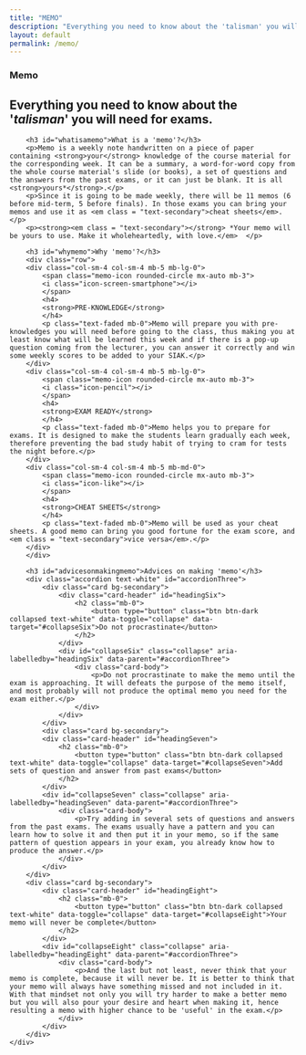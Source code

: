 ```yaml
---
title: "MEMO"
description: "Everything you need to know about the 'talisman' you will need for exams."
layout: default
permalink: /memo/
---
```


<!-- Memo -->
<section class="content-section bg-alternative text-white text-center">
    <div class="container rounded-lg shadow-lg p-4">
        <div class="content-section-heading">
        <h3 class="text-secondary mb-0" id="memo">Memo</h3>
        <h2 class="mb-5">Everything you need to know about the '<em class = "text-secondary">talisman</em>' you will need for exams.</h2>
        </div>

        <h3 id="whatisamemo">What is a 'memo'?</h3>
        <p>Memo is a weekly note handwritten on a piece of paper containing <strong>your</strong> knowledge of the course material for the corresponding week. It can be a summary, a word-for-word copy from the whole course material's slide (or books), a set of questions and the answers from the past exams, or it can just be blank. It is all <strong>yours*</strong>.</p>
        <p>Since it is going to be made weekly, there will be 11 memos (6 before mid-term, 5 before finals). In those exams you can bring your memos and use it as <em class = "text-secondary">cheat sheets</em>.   </p>
        <p><strong><em class = "text-secondary"></strong> *Your memo will be yours to use. Make it wholeheartedly, with love.</em>  </p>

        <h3 id="whymemo">Why 'memo'?</h3>
        <div class="row">
        <div class="col-sm-4 col-sm-4 mb-5 mb-lg-0">
            <span class="memo-icon rounded-circle mx-auto mb-3">
            <i class="icon-screen-smartphone"></i>
            </span>
            <h4>
            <strong>PRE-KNOWLEDGE</strong>
            </h4>
            <p class="text-faded mb-0">Memo will prepare you with pre-knowledges you will need before going to the class, thus making you at least know what will be learned this week and if there is a pop-up question coming from the lecturer, you can answer it correctly and win some weekly scores to be added to your SIAK.</p>
        </div>
        <div class="col-sm-4 col-sm-4 mb-5 mb-lg-0">
            <span class="memo-icon rounded-circle mx-auto mb-3">
            <i class="icon-pencil"></i>
            </span>
            <h4>
            <strong>EXAM READY</strong>
            </h4>
            <p class="text-faded mb-0">Memo helps you to prepare for exams. It is designed to make the students learn gradually each week, therefore preventing the bad study habit of trying to cram for tests the night before.</p>
        </div>
        <div class="col-sm-4 col-sm-4 mb-5 mb-md-0">
            <span class="memo-icon rounded-circle mx-auto mb-3">
            <i class="icon-like"></i>
            </span>
            <h4>
            <strong>CHEAT SHEETS</strong>
            </h4>
            <p class="text-faded mb-0">Memo will be used as your cheat sheets. A good memo can bring you good fortune for the exam score, and <em class = "text-secondary">vice versa</em>.</p>
        </div>
        </div>

        <h3 id="advicesonmakingmemo">Advices on making 'memo'</h3>      
        <div class="accordion text-white" id="accordionThree">
            <div class="card bg-secondary">
                <div class="card-header" id="headingSix">
                    <h2 class="mb-0">
                        <button type="button" class="btn btn-dark collapsed text-white" data-toggle="collapse" data-target="#collapseSix">Do not procrastinate</button>
                    </h2>
                </div>
                <div id="collapseSix" class="collapse" aria-labelledby="headingSix" data-parent="#accordionThree">
                    <div class="card-body">
                        <p>Do not procrastinate to make the memo until the exam is approaching. It will defeats the purpose of the memo itself, and most probably will not produce the optimal memo you need for the exam either.</p>
                    </div>
                </div>
            </div>
            <div class="card bg-secondary">
            <div class="card-header" id="headingSeven">
                <h2 class="mb-0">
                    <button type="button" class="btn btn-dark collapsed text-white" data-toggle="collapse" data-target="#collapseSeven">Add sets of question and answer from past exams</button>
                </h2>
            </div>
            <div id="collapseSeven" class="collapse" aria-labelledby="headingSeven" data-parent="#accordionThree">
                <div class="card-body">
                    <p>Try adding in several sets of questions and answers from the past exams. The exams usually have a pattern and you can learn how to solve it and then put it in your memo, so if the same pattern of question appears in your exam, you already know how to produce the answer.</p>
                </div>
            </div>
        </div>
        <div class="card bg-secondary">
            <div class="card-header" id="headingEight">
                <h2 class="mb-0">
                    <button type="button" class="btn btn-dark collapsed text-white" data-toggle="collapse" data-target="#collapseEight">Your memo will never be complete</button>
                </h2>
            </div>
            <div id="collapseEight" class="collapse" aria-labelledby="headingEight" data-parent="#accordionThree">
                <div class="card-body">
                    <p>And the last but not least, never think that your memo is complete, because it will never be. It is better to think that your memo will always have something missed and not included in it. With that mindset not only you will try harder to make a better memo but you will also pour your desire and heart when making it, hence resulting a memo with higher chance to be 'useful' in the exam.</p>
                </div>
            </div>
        </div>
    </div>
</section>
